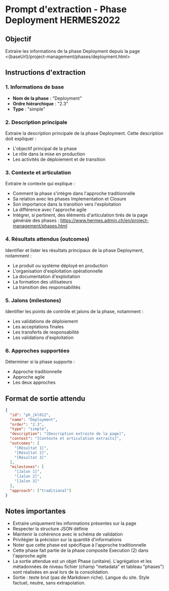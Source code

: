 # Prompt d'extraction - Phase Deployment HERMES2022

## Objectif

Extraire les informations de la phase Deployment depuis la page <{baseUrl}/project-management/phases/deployment.html>

## Instructions d'extraction

### 1. Informations de base

- **Nom de la phase** : "Deployment"
- **Ordre hiérarchique** : "2.3"
- **Type** : "simple"

### 2. Description principale

Extraire la description principale de la phase Deployment. Cette description doit expliquer :

- L'objectif principal de la phase
- Le rôle dans la mise en production
- Les activités de déploiement et de transition

### 3. Contexte et articulation

Extraire le contexte qui explique :

- Comment la phase s'intègre dans l'approche traditionnelle
- Sa relation avec les phases Implementation et Closure
- Son importance dans la transition vers l'exploitation
- La différence avec l'approche agile
- Intégrer, si pertinent, des éléments d'articulation tirés de la page générale des phases : <https://www.hermes.admin.ch/en/project-management/phases.html>

### 4. Résultats attendus (outcomes)

Identifier et lister les résultats principaux de la phase Deployment, notamment :

- Le produit ou système déployé en production
- L'organisation d'exploitation opérationnelle
- La documentation d'exploitation
- La formation des utilisateurs
- La transition des responsabilités

### 5. Jalons (milestones)

Identifier les points de contrôle et jalons de la phase, notamment :

- Les validations de déploiement
- Les acceptations finales
- Les transferts de responsabilité
- Les validations d'exploitation

### 6. Approches supportées

Déterminer si la phase supporte :

- Approche traditionnelle
- Approche agile
- Les deux approches

## Format de sortie attendu

```json
{
  "id": "ph_jkl012",
  "name": "Deployment",
  "order": "2.3",
  "type": "simple",
  "description": "[Description extraite de la page]",
  "context": "[Contexte et articulation extraits]",
  "outcomes": [
    "[Résultat 1]",
    "[Résultat 2]",
    "[Résultat 3]"
  ],
  "milestones": [
    "[Jalon 1]",
    "[Jalon 2]",
    "[Jalon 3]"
  ],
  "approach": ["traditional"]
}
```

## Notes importantes

- Extraire uniquement les informations présentes sur la page
- Respecter la structure JSON définie
- Maintenir la cohérence avec le schéma de validation
- Privilégier la précision sur la quantité d'informations
- Noter que cette phase est spécifique à l'approche traditionnelle
- Cette phase fait partie de la phase composite Execution (2) dans l'approche agile
- La sortie attendue est un objet Phase (unitaire). L'agrégation et les métadonnées de niveau fichier (champ "metadata" et tableau "phases") sont réalisées en aval lors de la consolidation.
- Sortie : texte brut (pas de Markdown riche). Langue du site. Style factuel, neutre, sans extrapolation.
